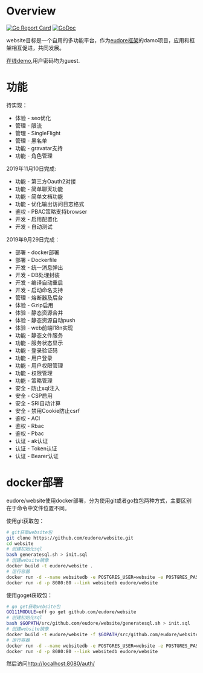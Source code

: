 # Overview

[![Go Report Card](https://goreportcard.com/badge/github.com/eudore/website)](https://goreportcard.com/report/github.com/eudore/website)
[![GoDoc](https://godoc.org/github.com/eudore/website?status.svg)](https://godoc.org/github.com/eudore/website)

website目标是一个自用的多功能平台，作为[eudore框架](https://github.com/eudore/eudore)的damo项目，应用和框架相互促进，共同发展。

[在线demo](https://www.eudore.cn/auth/),用户密码均为guest.

# 功能

待实现：

- 体验 - seo优化
- 管理 - 限流
- 管理 - SingleFlight
- 管理 - 黑名单
- 功能 - gravatar支持
- 功能 - 角色管理

2019年11月10日完成:
- 功能 - 第三方Oauth2对接
- 功能 - 简单聊天功能
- 功能 - 简单文档功能
- 功能 - 优化输出访问日志格式
- 鉴权 - PBAC策略支持browser
- 开发 - 启用配置化
- 开发 - 自动测试

2019年9月29日完成：
- 部署 - docker部署
- 部署 - Dockerfile
- 开发 - 统一消息弹出
- 开发 - DB处理封装
- 开发 - 编译自动重启
- 开发 - 启动命名支持
- 管理 - 熔断器及后台
- 体验 - Gzip启用
- 体验 - 静态资源合并
- 体验 - 静态资源自动push
- 体验 - web前端I18n实现
- 功能 - 静态文件服务
- 功能 - 服务状态显示
- 功能 - 登录验证码
- 功能 - 用户登录
- 功能 - 用户权限管理
- 功能 - 权限管理
- 功能 - 策略管理
- 安全 - 防止sql注入
- 安全 - CSP启用
- 安全 - SRI自动计算
- 安全 - 禁用Cookie防止csrf
- 鉴权 - ACl
- 鉴权 - Rbac
- 鉴权 - Pbac
- 认证 - ak认证
- 认证 - Token认证
- 认证 - Bearer认证

# docker部署

eudore/website使用docker部署，分为使用git或者go拉包两种方式，主要区别在于命令中文件位置不同。

使用git获取包：

```bash
# git获取website包
git clone https://github.com/eudore/website.git
cd website
# 创建初始化sql
bash generatesql.sh > init.sql
# 创建website镜像
docker build -t eudore/website .
# 运行容器
docker run -d --name websitedb -e POSTGRES_USER=website -e POSTGRES_PASSWORD=website -e POSTGRES_DB=website -v $(pwd)/init.sql:/docker-entrypoint-initdb.d/init.sql library/postgres
docker run -d -p 8080:80 --link websitedb eudore/website
```

使用goget获取包：

```bash
# go get获取website包
GO111MODULE=off go get github.com/eudore/website
# 创建初始化sql
bash $GOPATH/src/github.com/eudore/website/generatesql.sh > init.sql
# 创建website镜像
docker build -t eudore/website -f $GOPATH/src/github.com/eudore/website/Dockerfile .
# 运行容器
docker run -d --name websitedb -e POSTGRES_USER=website -e POSTGRES_PASSWORD=website -e POSTGRES_DB=website -v $(pwd)/init.sql:/docker-entrypoint-initdb.d/init.sql library/postgres
docker run -d -p 8080:80 --link websitedb eudore/website
```

然后访问[http://localhost:8080/auth/](http://localhost:8080/auth/)